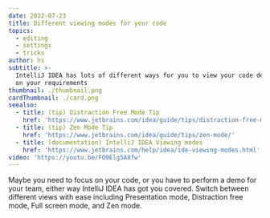 ```yaml
---
date: 2022-07-23
title: Different viewing modes for your code
topics:
  - editing
  - settings
  - tricks
author: hs
subtitle: >-
  IntelliJ IDEA has lots of different ways for you to view your code depending
  on your requirements
thumbnail: ./thumbnail.png
cardThumbnail: ./card.png
seealso:
  - title: (tip) Distraction Free Mode Tip
    href: 'https://www.jetbrains.com/idea/guide/tips/distraction-free-mode/'
  - title: (tip) Zen Mode Tip
    href: 'https://www.jetbrains.com/idea/guide/tips/zen-mode/'
  - title: (documentation) IntelliJ IDEA Viewing modes
    href: 'https://www.jetbrains.com/help/idea/ide-viewing-modes.html'
video: 'https://youtu.be/FO9Elg5A8fw'
---
```

Maybe you need to focus on your code, or you have to perform a demo for your team, either way IntelliJ IDEA has got you covered. Switch between different views with ease including Presentation mode, Distraction free mode, Full screen mode, and Zen mode.
